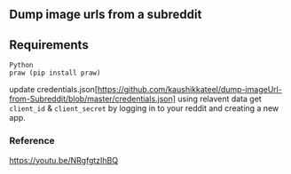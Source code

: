 ## Dump image urls from a subreddit

## Requirements
```
Python
praw (pip install praw)
```
update credentials.json[https://github.com/kaushikkateel/dump-imageUrl-from-Subreddit/blob/master/credentials.json] using relavent data
get `client_id` & `client_secret` by logging in to your reddit 
and creating a new app.


### Reference
https://youtu.be/NRgfgtzIhBQ
